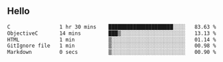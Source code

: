 ## Hello
<!--START_SECTION:waka-->

```txt
C                1 hr 30 mins    █████████████████████░░░░   83.63 %
ObjectiveC       14 mins         ███▒░░░░░░░░░░░░░░░░░░░░░   13.13 %
HTML             1 min           ▒░░░░░░░░░░░░░░░░░░░░░░░░   01.14 %
GitIgnore file   1 min           ▒░░░░░░░░░░░░░░░░░░░░░░░░   00.98 %
Markdown         0 secs          ▒░░░░░░░░░░░░░░░░░░░░░░░░   00.90 %
```

<!--END_SECTION:waka-->
